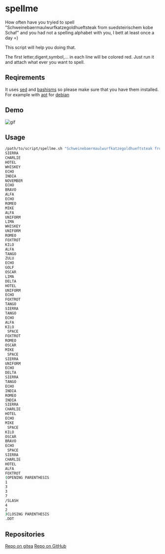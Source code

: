 # spellme
How often have you tryied to spell "Schweinebaermaulwurfkatzegoldhueftsteak from suedsteirischem kobe Schaf" and you had not a spelling alphabet with you, I bett at least once a day =)

This script will help you doing that.

The first letter,digent,symbol,... in each line will be colored red. Just run it and attach what ever you want to spell.

## Reqirements
It uses [sed](https://www.gnu.org/software/sed/) and [bashisms](https://en.wikipedia.org/wiki/Bashism) so please make sure that you have them installed. For example with [apt](https://wiki.debian.org/Apt) for [debian](https://www.debian.org/)

## Demo
![gif](https://gitea.sons-of-sparda.at/oliver.schraml/spellme/raw/branch/master/README/spellme.gif)

## Usage
```bash
/path/to/script/spellme.sh "Schweinebaermaulwurfkatzegoldhueftsteak from suedsteirischem kobe Schaf(1337/42)."
SIERRA
CHARLIE
HOTEL
WHISKEY
ECHO
INDIA
NOVEMBER
ECHO
BRAVO
ALFA
ECHO
ROMEO
MIKE
ALFA
UNIFORM
LIMA
WHISKEY
UNIFORM
ROMEO
FOXTROT
KILO
ALFA
TANGO
ZULU
ECHO
GOLF
OSCAR
LIMA
DELTA
HOTEL
UNIFORM
ECHO
FOXTROT
TANGO
SIERRA
TANGO
ECHO
ALFA
KILO
 SPACE
FOXTROT
ROMEO
OSCAR
MIKE
 SPACE
SIERRA
UNIFORM
ECHO
DELTA
SIERRA
TANGO
ECHO
INDIA
ROMEO
INDIA
SIERRA
CHARLIE
HOTEL
ECHO
MIKE
 SPACE
KILO
OSCAR
BRAVO
ECHO
 SPACE
SIERRA
CHARLIE
HOTEL
ALFA
FOXTROT
(OPENING PARENTHESIS
1
3
3
7
/SLASH
4
2
)CLOSING PARENTHESIS
.DOT
```

## Repositories
[Repo on gitea](https://gitea.sons-of-sparda.at/oliver.schraml/spellme.git)
[Repo on GitHub](https://github.com/suchAdemon/spellme.git)
